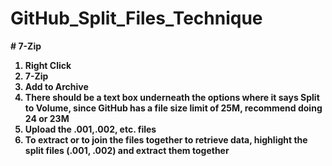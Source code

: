 # GitHub_Split_Files_Technique
<b>
# 7-Zip
<ol>
  <li>Right Click</li>
  <li>7-Zip</li>
  <li>Add to Archive</li>
  <li>There should be a text box underneath the options where it says Split to Volume, since GitHub has a file size limit of 25M, recommend doing 24 or 23M</li>
  <li>Upload the .001,.002, etc. files</li>
  <li>To extract or to join the files together to retrieve data, highlight the split files (.001, .002) and extract them together</li>
</ol>
</b>
